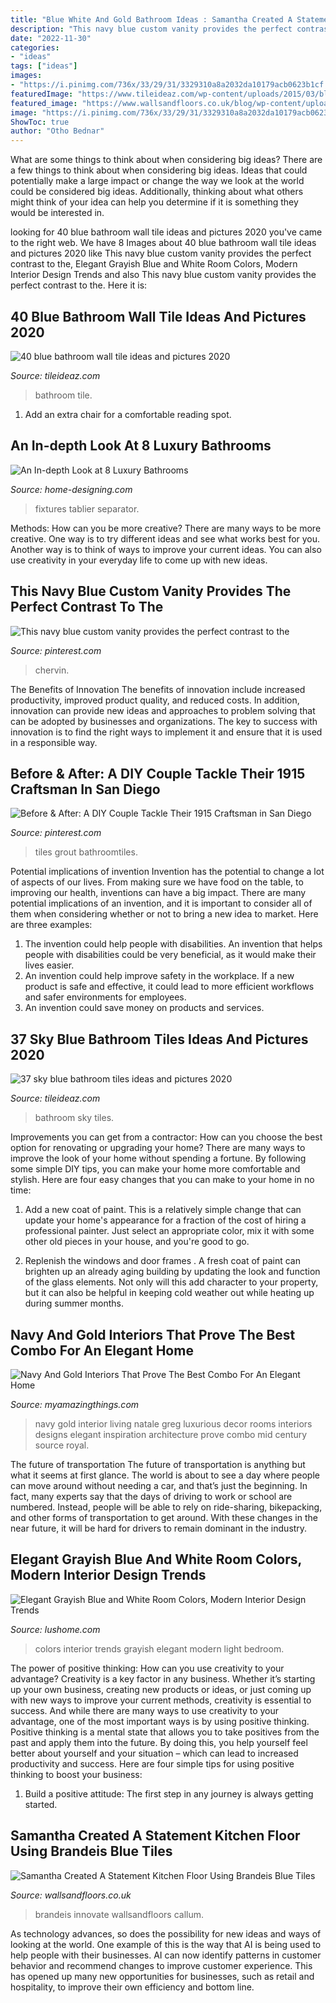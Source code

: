 ```yaml
---
title: "Blue White And Gold Bathroom Ideas : Samantha Created A Statement Kitchen Floor Using Brandeis Blue Tiles"
description: "This navy blue custom vanity provides the perfect contrast to the"
date: "2022-11-30"
categories:
- "ideas"
tags: ["ideas"]
images:
- "https://i.pinimg.com/736x/33/29/31/3329310a8a2032da10179acb0623b1cf.jpg"
featuredImage: "https://www.tileideaz.com/wp-content/uploads/2015/03/blue_bathroom_wall_tile_11.jpg"
featured_image: "https://www.wallsandfloors.co.uk/blog/wp-content/uploads/2019/04/patterned-blue-kitchen-floor-tiles.jpeg"
image: "https://i.pinimg.com/736x/33/29/31/3329310a8a2032da10179acb0623b1cf.jpg"
ShowToc: true
author: "Otho Bednar"
---
```



What are some things to think about when considering big ideas?
There are a few things to think about when considering big ideas. Ideas that could potentially make a large impact or change the way we look at the world could be considered big ideas. Additionally, thinking about what others might think of your idea can help you determine if it is something they would be interested in.

	

		
looking for 40 blue bathroom wall tile ideas and pictures 2020 you've came to the right web. We have 8 Images about 40 blue bathroom wall tile ideas and pictures 2020 like This navy blue custom vanity provides the perfect contrast to the, Elegant Grayish Blue and White Room Colors, Modern Interior Design Trends and also This navy blue custom vanity provides the perfect contrast to the. Here it is:
		
    
## 40 Blue Bathroom Wall Tile Ideas And Pictures 2020

<img loading=lazy src="https://www.tileideaz.com/wp-content/uploads/2015/03/blue_bathroom_wall_tile_11.jpg" onerror="this.onerror=null;this.src='https://tse2.mm.bing.net/th?id=OIP.6VSZhby4QPfcSNIXOkrV5QHaLE&amp;pid=15.1';" alt="40 blue bathroom wall tile ideas and pictures 2020">

_Source: tileideaz.com_

>bathroom tile. 

	

1. Add an extra chair for a comfortable reading spot.

    
## An In-depth Look At 8 Luxury Bathrooms

<img loading=lazy src="http://cdn.home-designing.com/wp-content/uploads/2014/03/35-Gold-white-bathroom-fixtures.jpg" onerror="this.onerror=null;this.src='https://tse4.mm.bing.net/th?id=OIP.GOZ3zBmd9Qr2h0xhlOU3iwHaLH&amp;pid=15.1';" alt="An In-depth Look at 8 Luxury Bathrooms">

_Source: home-designing.com_

>fixtures tablier separator. 

	

Methods: How can you be more creative?
There are many ways to be more creative. One way is to try different ideas and see what works best for you. Another way is to think of ways to improve your current ideas. You can also use creativity in your everyday life to come up with new ideas.

    
## This Navy Blue Custom Vanity Provides The Perfect Contrast To The

<img loading=lazy src="https://i.pinimg.com/736x/36/ef/8e/36ef8e200da2427addef2832bf2cc6c9.jpg" onerror="this.onerror=null;this.src='https://tse4.mm.bing.net/th?id=OIP.ifzneMy_0lIsQ-_s1fiysAHaLG&amp;pid=15.1';" alt="This navy blue custom vanity provides the perfect contrast to the">

_Source: pinterest.com_

>chervin. 

	

The Benefits of Innovation
The benefits of innovation include increased productivity, improved product quality, and reduced costs. In addition, innovation can provide new ideas and approaches to problem solving that can be adopted by businesses and organizations. The key to success with innovation is to find the right ways to implement it and ensure that it is used in a responsible way.

    
## Before &amp; After: A DIY Couple Tackle Their 1915 Craftsman In San Diego

<img loading=lazy src="https://i.pinimg.com/736x/33/29/31/3329310a8a2032da10179acb0623b1cf.jpg" onerror="this.onerror=null;this.src='https://tse4.mm.bing.net/th?id=OIP.TJt62TKAAmILDBGXj51BMQHaLG&amp;pid=15.1';" alt="Before &amp; After: A DIY Couple Tackle Their 1915 Craftsman in San Diego">

_Source: pinterest.com_

>tiles grout bathroomtiles. 

	

Potential implications of invention
Invention has the potential to change a lot of aspects of our lives. From making sure we have food on the table, to improving our health, inventions can have a big impact. There are many potential implications of an invention, and it is important to consider all of them when considering whether or not to bring a new idea to market. Here are three examples: 
1. The invention could help people with disabilities. An invention that helps people with disabilities could be very beneficial, as it would make their lives easier. 
2. An invention could help improve safety in the workplace. If a new product is safe and effective, it could lead to more efficient workflows and safer environments for employees. 
3. An invention could save money on products and services.

    
## 37 Sky Blue Bathroom Tiles Ideas And Pictures 2020

<img loading=lazy src="https://www.tileideaz.com/wp-content/uploads/2015/06/62a15e620b73dfca0d6bb7a0447b191d.jpg" onerror="this.onerror=null;this.src='https://tse1.mm.bing.net/th?id=OIP.0KnzJLjr2dVBaw530PAr0gHaJ3&amp;pid=15.1';" alt="37 sky blue bathroom tiles ideas and pictures 2020">

_Source: tileideaz.com_

>bathroom sky tiles. 

	

Improvements you can get from a contractor: How can you choose the best option for renovating or upgrading your home?
There are many ways to improve the look of your home without spending a fortune. By following some simple DIY tips, you can make your home more comfortable and stylish. Here are four easy changes that you can make to your home in no time:
1. Add a new coat of paint. This is a relatively simple change that can update your home's appearance for a fraction of the cost of hiring a professional painter. Just select an appropriate color, mix it with some other old pieces in your house, and you're good to go.

2. Replenish the windows and door frames . A fresh coat of paint can brighten up an already aging building by updating the look and function of the glass elements. Not only will this add character to your property, but it can also be helpful in keeping cold weather out while heating up during summer months.


    
## Navy And Gold Interiors That Prove The Best Combo For An Elegant Home

<img loading=lazy src="https://myamazingthings.com/wp-content/uploads/2017/10/navy-gold-interior-12-.jpg" onerror="this.onerror=null;this.src='https://tse4.mm.bing.net/th?id=OIP.00QOHlg7Vb_FuM_HIr57eQHaJ3&amp;pid=15.1';" alt="Navy And Gold Interiors That Prove The Best Combo For An Elegant Home">

_Source: myamazingthings.com_

>navy gold interior living natale greg luxurious decor rooms interiors designs elegant inspiration architecture prove combo mid century source royal. 

	

The future of transportation
The future of transportation is anything but what it seems at first glance. The world is about to see a day where people can move around without needing a car, and that’s just the beginning. In fact, many experts say that the days of driving to work or school are numbered. Instead, people will be able to rely on ride-sharing, bikepacking, and other forms of transportation to get around. With these changes in the near future, it will be hard for drivers to remain dominant in the industry.

    
## Elegant Grayish Blue And White Room Colors, Modern Interior Design Trends

<img loading=lazy src="https://www.lushome.com/wp-content/uploads/2019/06/light-blue-bedroom-color-trends-1.jpg" onerror="this.onerror=null;this.src='https://tse1.mm.bing.net/th?id=OIP.1jCyX9MV0fflEt6OtFz24AHaKB&amp;pid=15.1';" alt="Elegant Grayish Blue and White Room Colors, Modern Interior Design Trends">

_Source: lushome.com_

>colors interior trends grayish elegant modern light bedroom. 

	

The power of positive thinking: How can you use creativity to your advantage?
Creativity is a key factor in any business. Whether it’s starting up your own business, creating new products or ideas, or just coming up with new ways to improve your current methods, creativity is essential to success. And while there are many ways to use creativity to your advantage, one of the most important ways is by using positive thinking.
Positive thinking is a mental state that allows you to take positives from the past and apply them into the future. By doing this, you help yourself feel better about yourself and your situation – which can lead to increased productivity and success. Here are four simple tips for using positive thinking to boost your business: 

1) Build a positive attitude: The first step in any journey is always getting started.

    
## Samantha Created A Statement Kitchen Floor Using Brandeis Blue Tiles

<img loading=lazy src="https://www.wallsandfloors.co.uk/blog/wp-content/uploads/2019/04/patterned-blue-kitchen-floor-tiles.jpeg" onerror="this.onerror=null;this.src='https://tse2.mm.bing.net/th?id=OIP.5mfxR5svQndFp77dpUJMLwHaHa&amp;pid=15.1';" alt="Samantha Created A Statement Kitchen Floor Using Brandeis Blue Tiles">

_Source: wallsandfloors.co.uk_

>brandeis innovate wallsandfloors callum. 

	

As technology advances, so does the possibility for new ideas and ways of looking at the world. One example of this is the way that AI is being used to help people with their businesses. AI can now identify patterns in customer behavior and recommend changes to improve customer experience. This has opened up many new opportunities for businesses, such as retail and hospitality, to improve their own efficiency and bottom line.

